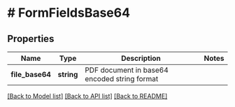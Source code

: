 # # FormFieldsBase64

## Properties

Name | Type | Description | Notes
------------ | ------------- | ------------- | -------------
**file_base64** | **string** | PDF document in base64 encoded string format |

[[Back to Model list]](../../README.md#models) [[Back to API list]](../../README.md#endpoints) [[Back to README]](../../README.md)
